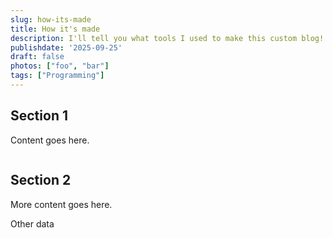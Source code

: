 ```yaml
---
slug: how-its-made
title: How it's made
description: I'll tell you what tools I used to make this custom blog! 
publishdate: '2025-09-25'
draft: false
photos: ["foo", "bar"]
tags: ["Programming"]
---
```

## Section 1

Content goes here.

<Img foo>

## Section 2

More content goes here.

Other data

